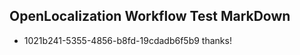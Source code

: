 ## OpenLocalization Workflow Test MarkDown
* 1021b241-5355-4856-b8fd-19cdadb6f5b9 thanks!

<!--HONumber=Aug16_HO3-->


